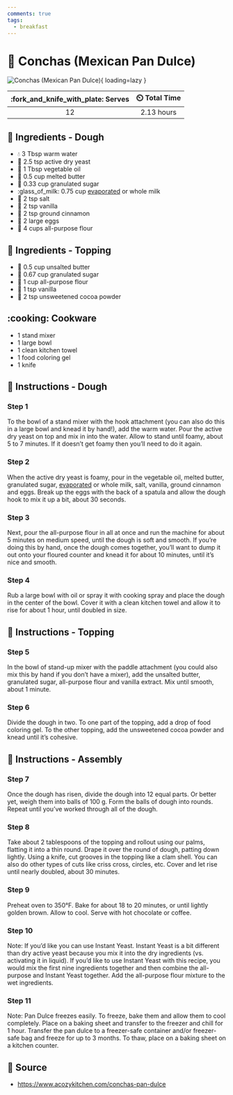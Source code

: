 ```yaml
---
comments: true
tags:
  - breakfast
---
```

# :shell: Conchas (Mexican Pan Dulce)

![Conchas (Mexican Pan Dulce)](../assets/images/conchas-(mexican-pan-dulce).jpg){ loading=lazy }

| :fork_and_knife_with_plate: Serves | :timer_clock: Total Time |
|:----------------------------------:|:-----------------------: |
| 12 | 2.13 hours |

## :salt: Ingredients - Dough

- :droplet: 3 Tbsp warm water
- :microbe: 2.5 tsp active dry yeast
- :carrot: 1 Tbsp vegetable oil
- :butter: 0.5 cup melted butter
- :candy: 0.33 cup granulated sugar
- :glass_of_milk: 0.75 cup [evaporated][1] or whole milk
- :salt: 2 tsp salt
- :icecream: 2 tsp vanilla
- :custard: 2 tsp ground cinnamon
- :egg: 2 large eggs
- :ear_of_rice: 4 cups all-purpose flour

## :salt: Ingredients - Topping

- :butter: 0.5 cup unsalted butter
- :candy: 0.67 cup granulated sugar
- :ear_of_rice: 1 cup all-purpose flour
- :icecream: 1 tsp vanilla
- :chocolate_bar: 2 tsp unsweetened cocoa powder

## :cooking: Cookware

- 1 stand mixer
- 1 large bowl
- 1 clean kitchen towel
- 1 food coloring gel
- 1 knife

## :pencil: Instructions - Dough

### Step 1

To the bowl of a stand mixer with the hook attachment (you can also do this in a large bowl and knead it by hand!), add
the warm water. Pour the active dry yeast on top and mix in into the water. Allow to stand until foamy, about 5 to 7
minutes. If it doesn’t get foamy then you’ll need to do it again.

### Step 2

When the active dry yeast is foamy, pour in the vegetable oil, melted butter, granulated sugar, [evaporated][1] or
whole milk, salt, vanilla, ground cinnamon and eggs. Break up the eggs with the back of a spatula and allow the
dough hook to mix it up a bit, about 30 seconds.

### Step 3

Next, pour the all-purpose flour in all at once and run the machine for about 5 minutes on medium speed, until the dough
is soft and smooth. If you’re doing this by hand, once the dough comes together, you’ll want to dump it out onto
your floured counter and knead it for about 10 minutes, until it’s nice and smooth.

### Step 4

Rub a large bowl with oil or spray it with cooking spray and place the dough in the center of the bowl. Cover it with a
clean kitchen towel and allow it to rise for about 1 hour, until doubled in size.

## :pencil: Instructions - Topping

### Step 5

In the bowl of stand-up mixer with the paddle attachment (you could also mix this by hand if you don’t have a mixer),
add the unsalted butter, granulated sugar, all-purpose flour and vanilla extract. Mix until smooth, about 1 minute.

### Step 6

Divide the dough in two. To one part of the topping, add a drop of food coloring gel. To the other topping, add the
unsweetened cocoa powder and knead until it’s cohesive.

## :pencil: Instructions - Assembly

### Step 7

Once the dough has risen, divide the dough into 12 equal parts. Or better yet, weigh them into balls of 100 g. Form the
balls of dough into rounds. Repeat until you’ve worked through all of the dough.

### Step 8

Take about 2 tablespoons of the topping and rollout using our palms, flatting it into a thin round. Drape it over the
round of dough, patting down lightly. Using a knife, cut grooves in the topping like a clam shell. You can also do other
types of cuts like criss cross, circles, etc. Cover and let rise until nearly doubled, about 30 minutes.

### Step 9

Preheat oven to 350°F. Bake for about 18 to 20 minutes, or until lightly golden brown. Allow to cool. Serve with hot
chocolate or coffee.

### Step 10

Note: If you’d like you can use Instant Yeast. Instant Yeast is a bit different than dry active yeast because you mix
it into the dry ingredients (vs. activating it in liquid). If you’d like to use Instant Yeast with this recipe, you
would mix the first nine ingredients together and then combine the all-purpose and Instant Yeast together. Add the
all-purpose flour mixture to the wet ingredients.

### Step 11

Note: Pan Dulce freezes easily. To freeze, bake them and allow them to cool completely. Place on a baking sheet and
transfer to the freezer and chill for 1 hour. Transfer the pan dulce to a freezer-safe container and/or freezer-safe bag
and freeze for up to 3 months. To thaw, place on a baking sheet on a kitchen counter.

## :link: Source

- <https://www.acozykitchen.com/conchas-pan-dulce>

[1]: <../ingredients/evaporated-milk.md>
